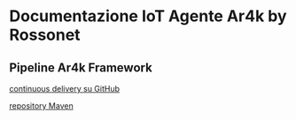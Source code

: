 # Documentazione IoT Agente Ar4k by Rossonet

## Pipeline Ar4k Framework

[continuous delivery su GitHub](https://github.com/rossonet/EdgeAgentAr4k/actions)

[repository Maven](https://mvnrepository.com/artifact/net.rossonet)
